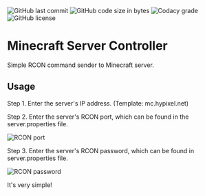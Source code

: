 ![GitHub last commit](https://img.shields.io/github/last-commit/itsSourCream/minecarft-server-controller?style=for-the-badge) ![GitHub code size in bytes](https://img.shields.io/github/languages/code-size/itsSourCream/minecarft-server-controller?style=for-the-badge) ![Codacy grade](https://img.shields.io/codacy/grade/cbc5d6ba349146588acd2c66a6f1a05a?style=for-the-badge) ![GitHub license](https://img.shields.io/github/license/itsSourCream/minecraft-server-controller?style=for-the-badge)

# Minecraft Server Controller
Simple RCON command sender to Minecraft server.

## Usage
Step 1. Enter the server's IP address. (Template: mc.hypixel.net)

Step 2. Enter the server's RCON port, which can be found in the server.properties file. 

![RCON port](https://imgur.com/qbljDdx.png)

Step 3. Enter the server's RCON password, which can be found in server.properties file.

![RCON password](https://imgur.com/sXDTlCo.png)

It's very simple!
